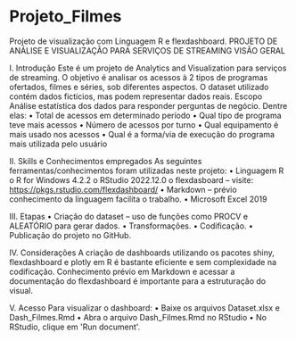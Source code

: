 # Projeto_Filmes
Projeto de visualização com Linguagem R e flexdashboard.
PROJETO DE ANÁLISE E VISUALIZAÇÃO PARA SERVIÇOS DE STREAMING
VISÃO GERAL

I.	Introdução
Este é um projeto de Analytics and Visualization para serviços de streaming. O objetivo é analisar os acessos à 2 tipos de programas ofertados, filmes e séries, sob diferentes aspectos. O dataset utilizado contém dados fictícios, mas podem representar dados reais.
Escopo
Análise estatística dos dados para responder perguntas de negócio. Dentre elas: 
•	Total de acessos em determinado período
•	Qual tipo de programa teve mais acessos
•	Número de acessos por turno
•	Qual equipamento é mais usado nos acessos
•	Qual é a forma/via de execução do programa mais utilizada pelo usuário

II.	Skills e Conhecimentos empregados
As seguintes ferramentas/conhecimentos foram utilizadas neste projeto:
•	Linguagem R
o	R for Windows 4.2.2
o	RStudio 2022.12.0 
o	flexdasboard – visite: https://pkgs.rstudio.com/flexdashboard/
•	Markdown – prévio conhecimento da linguagem facilita o trabalho.
•	Microsoft Excel 2019

III.	Etapas
•	Criação do dataset – uso de funções como PROCV e ALEATÓRIO para gerar dados.
•	Transformações.
•	Codificação.
•	Publicação do projeto no GitHub.

IV.	Considerações
A criação de dashboards utilizando os pacotes shiny, flexdashboard e plotly em R é bastante eficiente e sem complexidade na codificação. Conhecimento prévio em Markdown e acessar a documentação do flexdashboard é importante para a estruturação do visual.

V.	Acesso
Para visualizar o dashboard:
•	Baixe os arquivos Dataset.xlsx e Dash_Filmes.Rmd
•	Abra o arquivo Dash_Filmes.Rmd no RStudio
•	No RStudio, clique em 'Run document'.
